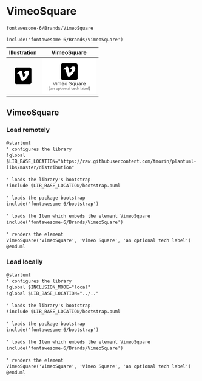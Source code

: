 # VimeoSquare


```text
fontawesome-6/Brands/VimeoSquare
```

```text
include('fontawesome-6/Brands/VimeoSquare')
```



| Illustration | VimeoSquare |
| :---: | :---: |
| ![illustration for Illustration](../../fontawesome-6/Brands/VimeoSquare.png) | ![illustration for VimeoSquare](../../fontawesome-6/Brands/VimeoSquare.Local.png) |




## VimeoSquare

### Load remotely
```plantuml
@startuml
' configures the library
!global $LIB_BASE_LOCATION="https://raw.githubusercontent.com/tmorin/plantuml-libs/master/distribution"

' loads the library's bootstrap
!include $LIB_BASE_LOCATION/bootstrap.puml

' loads the package bootstrap
include('fontawesome-6/bootstrap')

' loads the Item which embeds the element VimeoSquare
include('fontawesome-6/Brands/VimeoSquare')

' renders the element
VimeoSquare('VimeoSquare', 'Vimeo Square', 'an optional tech label')
@enduml
```

### Load locally
```plantuml
@startuml
' configures the library
!global $INCLUSION_MODE="local"
!global $LIB_BASE_LOCATION="../.."

' loads the library's bootstrap
!include $LIB_BASE_LOCATION/bootstrap.puml

' loads the package bootstrap
include('fontawesome-6/bootstrap')

' loads the Item which embeds the element VimeoSquare
include('fontawesome-6/Brands/VimeoSquare')

' renders the element
VimeoSquare('VimeoSquare', 'Vimeo Square', 'an optional tech label')
@enduml
```

